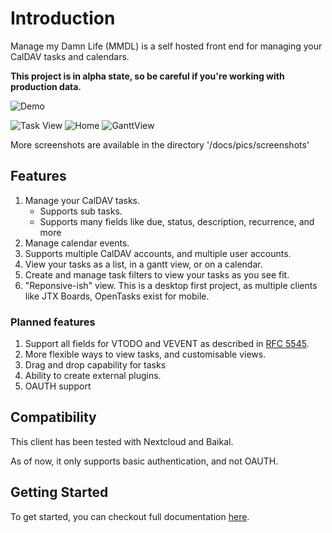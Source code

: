 # Introduction 

Manage my Damn Life (MMDL) is a self hosted front end for managing your CalDAV tasks and calendars.

**This project is in alpha state, so be careful if you're working with production data.**

![Demo](pics/screenRecord.gif)

![Task View](pics/screenshots/TaskView.png "Task View")
![Home](pics/screenshots/HomeView.png "Task View")
![GanttView](pics/screenshots/GanttView.png "Task View")

More screenshots are available in the directory '/docs/pics/screenshots'

## Features

1. Manage your CalDAV tasks.
    - Supports sub tasks.
    - Supports many fields like due, status, description, recurrence, and more
2. Manage calendar events.  
3. Supports multiple CalDAV accounts, and multiple user accounts.
4. View your tasks as a list, in a gantt view, or on a calendar.  
1. Create and manage task filters to view your tasks as you see fit.
1. "Reponsive-ish" view. This is a desktop first project, as multiple clients like JTX Boards, OpenTasks exist for mobile.

### Planned features

1. Support all fields for VTODO and VEVENT as described in [RFC 5545](https://www.rfc-editor.org/rfc/rfc5545).
1. More flexible ways to view tasks, and customisable views.
1. Drag and drop capability for tasks
1. Ability to create external plugins.
1. OAUTH support

## Compatibility

This client has been tested with Nextcloud and Baikal.

As of now, it only supports basic authentication, and not OAUTH. 

## Getting Started

To get started, you can checkout full documentation [here](https://manage-my-damn-life-nextjs.readthedocs.io/en/latest/install/).
